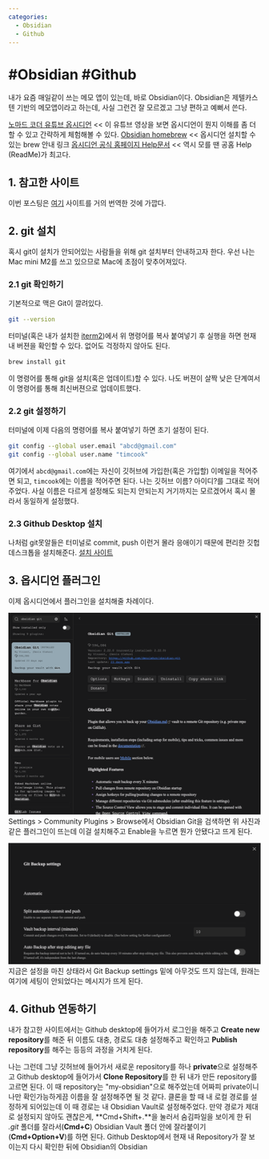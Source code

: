 ```yaml
---
categories:
  - Obsidian
  - Github
---
```


# #Obsidian #Github

내가 요즘 매일같이 쓰는 메모 앱이 있는데, 바로 Obsidian이다. Obsidian은 제텔카스텐 기반의 메모앱이라고 하는데, 사실 그런건 잘 모르겠고 그냥 편하고 예뻐서 쓴다.

[노마드 코더 유튜브 옵시디언](https://youtu.be/h6rxKbbgI28?si=oTGFANvcMW-I0H4e) << 이 유튜브 영상을 보면 옵시디언이 뭔지 이해를 좀 더 할 수 있고 간략하게 체험해볼 수 있다.
[Obsidian homebrew](https://formulae.brew.sh/cask/obsidian#default) << 옵시디언 설치할 수 있는 brew 안내 링크
[옵시디언 공식 홈페이지 Help문서](https://help.obsidian.md/Getting+started/Download+and+install+Obsidian) << 역시 모를 땐 공홈 Help (ReadMe)가 최고다.

## 1. 참고한 사이트

이번 포스팅은 [여기](https://dannyhatcher.com/obsidian-git-for-beginners/) 사이트를 거의 번역한 것에 가깝다.

## 2. git 설치
혹시 git이 설치가 안되어있는 사람들을 위해 git 설치부터 안내하고자 한다. 우선 나는 Mac mini M2를 쓰고 있으므로 Mac에 초점이 맞추어져있다.

### 2.1 git 확인하기
기본적으로 맥은 Git이 깔려있다.
```bash
git --version
```
터미널(혹은 내가 설치한 [iterm2](https://arrow-economist.github.io/mac/%EB%A7%A5-%ED%84%B0%EB%AF%B8%EB%84%90-%EC%84%B8%ED%8C%85%ED%95%98%EB%8A%94-%EB%B0%A9%EB%B2%95/))에서 위 명령어를 복사 붙여넣기 후 실행을 하면 현재 내 버젼을 확인할 수 있다. 없어도 걱정하지 않아도 된다.

```bash
brew install git
```
이 명령어를 통해 git을 설치(혹은 업데이트)할 수 있다. 나도 버젼이 살짝 낮은 단계여서 이 명령어를 통해 최신버젼으로 업데이트했다.

### 2.2 git 설정하기

터미널에 이제 다음의 명령어를 복사 붙여넣기 하면 초기 설정이 된다.

```bash
git config --global user.email "abcd@gmail.com"
git config --global user.name "timcook"
```
여기에서 `abcd@gmail.com`에는 자신이 깃허브에 가입한(혹은 가입할) 이메일을 적어주면 되고, `timcook`에는 이름을 적어주면 된다. 나는 깃허브 이름? 아이디?를 그대로 적어주었다. 사실 이름은 다르게 설정해도 되는지 안되는지 거기까지는 모르겠어서 혹시 몰라서 동일하게 설정했다.

### 2.3 Github Desktop 설치

나처럼 git못알들은 터미널로 commit, push 이런거 몰라 응애이기 때문에 편리한 깃헙데스크톱을 설치해준다. [설치 사이트](https://desktop.github.com/)

## 3. 옵시디언 플러그인

이제 옵시디언에서 플러그인을 설치해줄 차례이다. 

![enter image description here](https://raw.githubusercontent.com/arrow-economist/imageslibrary/main/Obs1.png)
Settings > Community Plugins > Browse에서 Obsidian Git을 검색하면 위 사진과 같은 플러그인이 뜨는데 이걸 설치해주고 Enable을 누르면 뭔가 안됐다고 뜨게 된다. 

![enter image description here](https://raw.githubusercontent.com/arrow-economist/imageslibrary/main/Obs2.png)
지금은 설정을 마친 상태라서 Git Backup settings 밑에 아무것도 뜨지 않는데, 원래는 여기에 세팅이 안되었다는 메시지가 뜨게 된다.

## 4. Github 연동하기

내가 참고한 사이트에서는 Github desktop에 들어가서 로그인을 해주고 **Create new repository**를 해준 뒤 이름도 대충, 경로도 대충 설정해주고 확인하고 **Publish repository**를 해주는 등등의 과정을 거치게 된다.

나는 그런데 그냥 깃허브에 들어가서 새로운 repository를 하나 **private**으로 설정해주고 Github desktop에 들어가서 **Clone Repository**를 한 뒤 내가 만든 repository를 고르면 된다. 이 때 repository는 "my-obsidian"으로 해주었는데 어짜피 private이니 나만 확인가능하게끔 이름을 잘 설정해주면 될 것 같다. 클론을 할 때 내 로컬 경로를 설정하게 되어있는데 이 때 경로는 내 Obsidian Vault로 설정해주었다. 만약 경로가 제대로 설정되지 않아도 괜찮은게, **Cmd+Shift+.**을 눌러서 숨김파일을 보이게 한 뒤 *.git* 폴더를 잘라서(**Cmd+C**) Obsidian Vault 폴더 안에 잘라붙이기(**Cmd+Option+V**)를 하면 된다. Github Desktop에서 현재 내 Repository가 잘 보이는지 다시 확인한 뒤에 Obsidian의 Obsidian
<!--stackedit_data:
eyJoaXN0b3J5IjpbLTIxMTk0NTUyOSw0NjgwNzQwNzgsLTU1ND
c5MDE4OF19
-->
